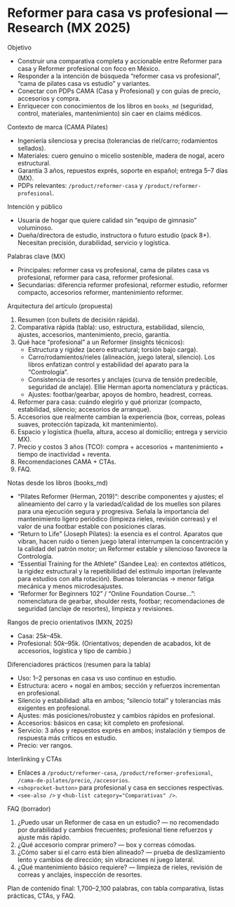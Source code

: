 # Reformer para casa vs profesional — Research (MX 2025)

Objetivo
- Construir una comparativa completa y accionable entre Reformer para casa y Reformer profesional con foco en México.
- Responder a la intención de búsqueda “reformer casa vs profesional”, “cama de pilates casa vs estudio” y variantes.
- Conectar con PDPs CAMA (Casa y Profesional) y con guías de precio, accesorios y compra.
- Enriquecer con conocimientos de los libros en `books_md` (seguridad, control, materiales, mantenimiento) sin caer en claims médicos.

Contexto de marca (CAMA Pilates)
- Ingeniería silenciosa y precisa (tolerancias de riel/carro; rodamientos sellados).
- Materiales: cuero genuino o micelio sostenible, madera de nogal, acero estructural.
- Garantía 3 años, repuestos exprés, soporte en español; entrega 5–7 días (MX).
- PDPs relevantes: `/product/reformer-casa` y `/product/reformer-profesional`.

Intención y público
- Usuaria de hogar que quiere calidad sin “equipo de gimnasio” voluminoso.
- Dueña/directora de estudio, instructora o futuro estudio (pack 8+). Necesitan precisión, durabilidad, servicio y logística.

Palabras clave (MX)
- Principales: reformer casa vs profesional, cama de pilates casa vs profesional, reformer para casa, reformer profesional.
- Secundarias: diferencia reformer profesional, reformer estudio, reformer compacto, accesorios reformer, mantenimiento reformer.

Arquitectura del artículo (propuesta)
1) Resumen (con bullets de decisión rápida).
2) Comparativa rápida (tabla): uso, estructura, estabilidad, silencio, ajustes, accesorios, mantenimiento, precio, garantía.
3) Qué hace “profesional” a un Reformer (insights técnicos):
   - Estructura y rigidez (acero estructural; torsión bajo carga).
   - Carro/rodamientos/rieles (alineación, juego lateral, silencio). Los libros enfatizan control y estabilidad del aparato para la “Contrología”.
   - Consistencia de resortes y anclajes (curva de tensión predecible, seguridad de anclaje). Ellie Herman aporta nomenclatura y prácticas.
   - Ajustes: footbar/gearbar, apoyos de hombro, headrest, correas.
4) Reformer para casa: cuándo elegirlo y qué priorizar (compacto, estabilidad, silencio; accesorios de arranque).
5) Accesorios que realmente cambian la experiencia (box, correas, poleas suaves, protección tapizada, kit mantenimiento).
6) Espacio y logística (huella, altura, acceso al domicilio; entrega y servicio MX).
7) Precio y costos 3 años (TCO): compra + accesorios + mantenimiento + tiempo de inactividad + reventa.
8) Recomendaciones CAMA + CTAs.
9) FAQ.

Notas desde los libros (books_md)
- “Pilates Reformer (Herman, 2019)”: describe componentes y ajustes; el alineamiento del carro y la variedad/calidad de los muelles son pilares para una ejecución segura y progresiva. Señala la importancia del mantenimiento ligero periódico (limpieza rieles, revisión correas) y el valor de una footbar estable con posiciones claras.
- “Return to Life” (Joseph Pilates): la esencia es el control. Aparatos que vibran, hacen ruido o tienen juego lateral interrumpen la concentración y la calidad del patrón motor; un Reformer estable y silencioso favorece la Contrología.
- “Essential Training for the Athlete” (Sandee Lea): en contextos atléticos, la rigidez estructural y la repetibilidad del estímulo importan (relevante para estudios con alta rotación). Buenas tolerancias → menor fatiga mecánica y menos microdesajustes.
- “Reformer for Beginners 102” / “Online Foundation Course…”: nomenclatura de gearbar, shoulder rests, footbar; recomendaciones de seguridad (anclaje de resortes), limpieza y revisiones.

Rangos de precio orientativos (MXN, 2025)
- Casa: $25k–$45k.
- Profesional: $50k–$95k.
(Orientativos; dependen de acabados, kit de accesorios, logística y tipo de cambio.)

Diferenciadores prácticos (resumen para la tabla)
- Uso: 1–2 personas en casa vs uso continuo en estudio.
- Estructura: acero + nogal en ambos; sección y refuerzos incrementan en profesional.
- Silencio y estabilidad: alta en ambos; “silencio total” y tolerancias más exigentes en profesional.
- Ajustes: más posiciones/robustez y cambios rápidos en profesional.
- Accesorios: básicos en casa; kit completo en profesional.
- Servicio: 3 años y repuestos exprés en ambos; instalación y tiempos de respuesta más críticos en estudio.
- Precio: ver rangos.

Interlinking y CTAs
- Enlaces a `/product/reformer-casa`, `/product/reformer-profesional`, `/cama-de-pilates/precio`, `/accesorios`.
- `<shoprocket-button>` para profesional y casa en secciones respectivas.
- `<see-also />` y `<hub-list category="Comparativas" />`.

FAQ (borrador)
1) ¿Puedo usar un Reformer de casa en un estudio? — no recomendado por durabilidad y cambios frecuentes; profesional tiene refuerzos y ajuste más rápido.
2) ¿Qué accesorio comprar primero? — box y correas cómodas.
3) ¿Cómo saber si el carro está bien alineado? — prueba de deslizamiento lento y cambios de dirección; sin vibraciones ni juego lateral.
4) ¿Qué mantenimiento básico requiere? — limpieza de rieles, revisión de correas y anclajes, inspección de resortes.

Plan de contenido final: 1,700–2,100 palabras, con tabla comparativa, listas prácticas, CTAs, y FAQ.

